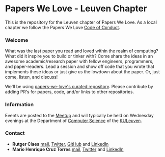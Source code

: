 # Papers We Love - Leuven Chapter

This is the repository for the Leuven chapter of Papers We Love. As a local chapter we follow the Papers We Love [Code of Conduct](https://github.com/papers-we-love/leuven/blob/master/code-of-conduct.md).

### Welcome

What was the last paper you read and loved within the realm of computing? What did it inspire you to build or tinker with? Come share the ideas in an awesome academic/research paper with fellow engineers, programmers, and paper-readers. Lead a session and show off code that you wrote that implements these ideas or just give us the lowdown about the paper. Or, just come, listen, and discuss!

We'll be using [papers-we-love's curated repository](https://github.com/papers-we-love/papers-we-love). Please contribute by adding PR's for papers, code, and/or links to other repositories.

### Information

Events are posted to the [Meetup](https://www.meetup.com/Papers-We-Love-Leuven/) and will typically be held on Wednesday evenings at the Department of [Computer Science](http://wms.cs.kuleuven.be/cs/) of the [KULeuven](https://www.kuleuven.be).

### Contact

- **Rutger Claes** [mail](mailto:mail@rutgerclaes.be), [Twitter](https://twitter.com/rutgerclaes), [GitHub](https://github.com/rutgerclaes) and [LinkedIn](https://www.linkedin.com/in/rutgerclaes)
- **Mario Henrique Cruz Torres** [mail](mailto:mario.hct@gmail.com), [Twitter](https://twitter.com/mariohct) and [LinkedIn](https://www.linkedin.com/in/mariohct/)
